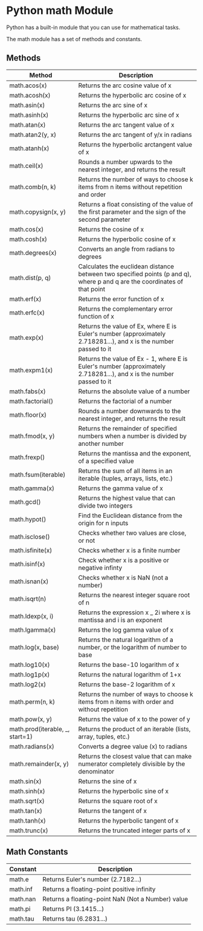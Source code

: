 # Python math Module

Python has a built-in module that you can use for mathematical tasks.

The math module has a set of methods and constants.

## Methods

| Method                           | Description                                                                                                               |
| -------------------------------- | ------------------------------------------------------------------------------------------------------------------------- |
| math.acos(x)                     | Returns the arc cosine value of x                                                                                         |
| math.acosh(x)                    | Returns the hyperbolic arc cosine of x                                                                                    |
| math.asin(x)                     | Returns the arc sine of x                                                                                                 |
| math.asinh(x)                    | Returns the hyperbolic arc sine of x                                                                                      |
| math.atan(x)                     | Returns the arc tangent value of x                                                                                        |
| math.atan2(y, x)                 | Returns the arc tangent of y/x in radians                                                                                 |
| math.atanh(x)                    | Returns the hyperbolic arctangent value of x                                                                              |
| math.ceil(x)                     | Rounds a number upwards to the nearest integer, and returns the result                                                    |
| math.comb(n, k)                  | Returns the number of ways to choose k items from n items without repetition and order                                    |
| math.copysign(x, y)              | Returns a float consisting of the value of the first parameter and the sign of the second parameter                       |
| math.cos(x)                      | Returns the cosine of x                                                                                                   |
| math.cosh(x)                     | Returns the hyperbolic cosine of x                                                                                        |
| math.degrees(x)                  | Converts an angle from radians to degrees                                                                                 |
| math.dist(p, q)                  | Calculates the euclidean distance between two specified points (p and q), where p and q are the coordinates of that point |
| math.erf(x)                      | Returns the error function of x                                                                                           |
| math.erfc(x)                     | Returns the complementary error function of x                                                                             |
| math.exp(x)                      | Returns the value of Ex, where E is Euler's number (approximately 2.718281...), and x is the number passed to it          |
| math.expm1(x)                    | Returns the value of Ex - 1, where E is Euler's number (approximately 2.718281...), and x is the number passed to it      |
| math.fabs(x)                     | Returns the absolute value of a number                                                                                    |
| math.factorial()                 | Returns the factorial of a number                                                                                         |
| math.floor(x)                    | Rounds a number downwards to the nearest integer, and returns the result                                                  |
| math.fmod(x, y)                  | Returns the remainder of specified numbers when a number is divided by another number                                     |
| math.frexp()                     | Returns the mantissa and the exponent, of a specified value                                                               |
| math.fsum(iterable)              | Returns the sum of all items in an iterable (tuples, arrays, lists, etc.)                                                 |
| math.gamma(x)                    | Returns the gamma value of x                                                                                              |
| math.gcd()                       | Returns the highest value that can divide two integers                                                                    |
| math.hypot()                     | Find the Euclidean distance from the origin for n inputs                                                                  |
| math.isclose()                   | Checks whether two values are close, or not                                                                               |
| math.isfinite(x)                 | Checks whether x is a finite number                                                                                       |
| math.isinf(x)                    | Check whether x is a positive or negative infinty                                                                         |
| math.isnan(x)                    | Checks whether x is NaN (not a number)                                                                                    |
| math.isqrt(n)                    | Returns the nearest integer square root of n                                                                              |
| math.ldexp(x, i)                 | Returns the expression x \_ 2i where x is mantissa and i is an exponent                                                   |
| math.lgamma(x)                   | Returns the log gamma value of x                                                                                          |
| math.log(x, base)                | Returns the natural logarithm of a number, or the logarithm of number to base                                             |
| math.log10(x)                    | Returns the base-10 logarithm of x                                                                                        |
| math.log1p(x)                    | Returns the natural logarithm of 1+x                                                                                      |
| math.log2(x)                     | Returns the base-2 logarithm of x                                                                                         |
| math.perm(n, k)                  | Returns the number of ways to choose k items from n items with order and without repetition                               |
| math.pow(x, y)                   | Returns the value of x to the power of y                                                                                  |
| math.prod(iterable, \_, start=1) | Returns the product of an iterable (lists, array, tuples, etc.)                                                           |
| math.radians(x)                  | Converts a degree value (x) to radians                                                                                    |
| math.remainder(x, y)             | Returns the closest value that can make numerator completely divisible by the denominator                                 |
| math.sin(x)                      | Returns the sine of x                                                                                                     |
| math.sinh(x)                     | Returns the hyperbolic sine of x                                                                                          |
| math.sqrt(x)                     | Returns the square root of x                                                                                              |
| math.tan(x)                      | Returns the tangent of x                                                                                                  |
| math.tanh(x)                     | Returns the hyperbolic tangent of x                                                                                       |
| math.trunc(x)                    | Returns the truncated integer parts of x                                                                                  |

## Math Constants

| Constant | Description                                       |
| -------- | ------------------------------------------------- |
| math.e   | Returns Euler's number (2.7182...)                |
| math.inf | Returns a floating-point positive infinity        |
| math.nan | Returns a floating-point NaN (Not a Number) value |
| math.pi  | Returns PI (3.1415...)                            |
| math.tau | Returns tau (6.2831...)                           |
